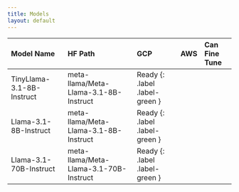 ```yaml
---
title: Models
layout: default
---
```


| Model Name   | HF Path           | GCP   | AWS   | Can Fine Tune |
|:-------------|:------------------|:-----------  |:-----------  |:-----------  |
| TinyLlama-3.1-8B-Instruct | meta-llama/Meta-Llama-3.1-8B-Instruct | Ready {: .label .label-green }|  |  |
| Llama-3.1-8B-Instruct | meta-llama/Meta-Llama-3.1-8B-Instruct | Ready {: .label .label-green } |  |  |
| Llama-3.1-70B-Instruct | meta-llama/Meta-Llama-3.1-70B-Instruct | Ready {: .label .label-green } |  |  |
